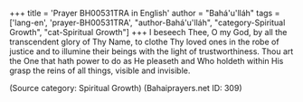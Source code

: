 +++
title = 'Prayer BH00531TRA in English'
author = "Bahá'u'lláh"
tags = ['lang-en', 'prayer-BH00531TRA', "author-Bahá'u'lláh", "category-Spiritual Growth", "cat-Spiritual Growth"]
+++
I beseech Thee, O my God, by all the transcendent glory of Thy Name, to clothe Thy loved ones in the robe of justice and to illumine their beings with the light of trustworthiness.  Thou art the One that hath power to do as He pleaseth and Who holdeth within His grasp the reins of all things, visible and invisible.

(Source category: Spiritual Growth)
(Bahaiprayers.net ID: 309)
